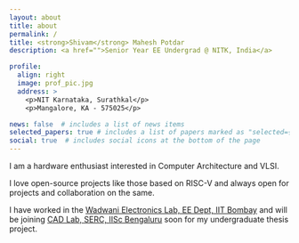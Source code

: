 ```yaml
---
layout: about
title: about
permalink: /
title: <strong>Shivam</strong> Mahesh Potdar
description: <a href="">Senior Year EE Undergrad @ NITK, India</a>

profile:
  align: right
  image: prof_pic.jpg
  address: >
    <p>NIT Karnataka, Surathkal</p>
    <p>Mangalore, KA - 575025</p>

news: false  # includes a list of news items
selected_papers: true # includes a list of papers marked as "selected={true}"
social: true  # includes social icons at the bottom of the page
---
```


I am a hardware enthusiast interested in Computer Architecture and VLSI.

I love open-source projects like those based on RISC-V and always open for projects and collaboration on the same.

I have worked in the [Wadwani Electronics Lab, EE Dept, IIT Bombay](https://www.ee.iitb.ac.in/~wel_iitb/) and will be joining [CAD Lab, SERC, IISc Bengaluru](http://cadl.iisc.ernet.in/) soon for my undergraduate thesis project.
